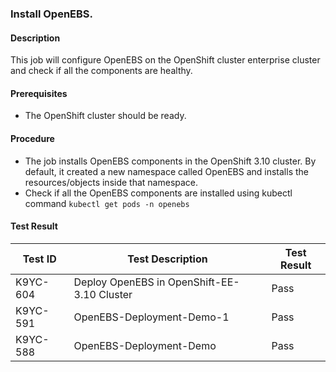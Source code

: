 ### Install OpenEBS.

#### Description

This job will configure OpenEBS on the OpenShift cluster enterprise cluster and check if all the components are healthy.

#### Prerequisites

- The OpenShift cluster should be ready.

#### Procedure

- The job installs OpenEBS components in the OpenShift 3.10 cluster. By default, it created a new namespace called OpenEBS and installs the resources/objects inside that namespace.
- Check if all the OpenEBS components are installed using kubectl command `kubectl get pods -n openebs`

#### Test Result
 | Test ID |   Test Description               | Test Result   |
 |---------|---------------------------| --------------|
|     K9YC-604                    |  Deploy OpenEBS in OpenShift-EE-3.10 Cluster           | Pass  |
|     K9YC-591                    |  OpenEBS-Deployment-Demo-1           | Pass  |
 |    K9YC-588   |  OpenEBS-Deployment-Demo           |  Pass     |

